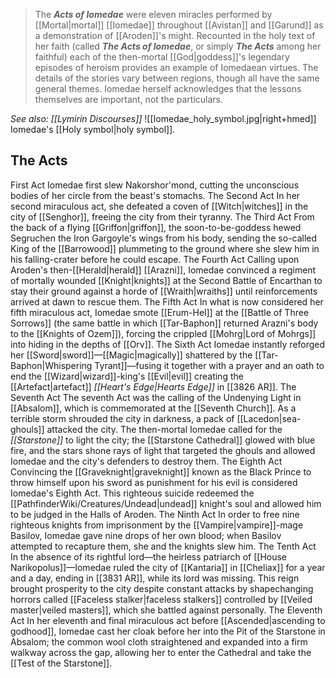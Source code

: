 > The ***Acts of Iomedae*** were eleven miracles performed by [[Mortal|mortal]] [[Iomedae]] throughout [[Avistan]] and [[Garund]] as a demonstration of [[Aroden]]'s might. Recounted in the holy text of her faith (called ***The Acts of Iomedae***, or simply ***The Acts*** among her faithful) each of the then-mortal [[God|goddess]]'s legendary episodes of heroism provides an example of Iomedaean virtues. The details of the stories vary between regions, though all have the same general themes. Iomedae herself acknowledges that the lessons themselves are important, not the particulars.

*See also: [[Lymirin Discourses]]*
![[Iomedae_holy_symbol.jpg|right+hmed]] 
 Iomedae's [[Holy symbol|holy symbol]].

## The Acts

First Act
Iomedae first slew Nakorshor'mond, cutting the unconscious bodies of her circle from the beast's stomachs.
The Second Act
In her second miraculous act, she defeated a coven of [[Witch|witches]] in the city of [[Senghor]], freeing the city from their tyranny.
The Third Act
From the back of a flying [[Griffon|griffon]], the soon-to-be-goddess hewed Segruchen the Iron Gargoyle's wings from his body, sending the so-called King of the [[Barrowood]] plummeting to the ground where she slew him in his falling-crater before he could escape.
The Fourth Act
Calling upon Aroden's then-[[Herald|herald]] [[Arazni]], Iomedae convinced a regiment of mortally wounded [[Knight|knights]] at the Second Battle of Encarthan to stay their ground against a horde of [[Wraith|wraiths]] until reinforcements arrived at dawn to rescue them.
The Fifth Act
In what is now considered her fifth miraculous act, Iomedae smote [[Erum-Hel]] at the [[Battle of Three Sorrows]] (the same battle in which [[Tar-Baphon]] returned Arazni's body to the [[Knights of Ozem]]), forcing the crippled [[Mohrg|Lord of Mohrgs]] into hiding in the depths of [[Orv]].
The Sixth Act
Iomedae instantly reforged her [[Sword|sword]]—[[Magic|magically]] shattered by the [[Tar-Baphon|Whispering Tyrant]]—fusing it together with a prayer and an oath to end the [[Wizard|wizard]]-king's [[Evil|evil]] creating the [[Artefact|artefact]] *[[Heart's Edge|Hearts Edge]]* in [[3826 AR]].
The Seventh Act
The seventh Act was the calling of the Undenying Light in [[Absalom]], which is commemorated at the [[Seventh Church]]. As a terrible storm shrouded the city in darkness, a pack of [[Lacedon|sea-ghouls]] attacked the city. The then-mortal Iomedae called for the *[[Starstone]]* to light the city; the [[Starstone Cathedral]] glowed with blue fire, and the stars shone rays of light that targeted the ghouls and allowed Iomedae and the city's defenders to destroy them.
The Eighth Act
Convincing the [[Graveknight|graveknight]] known as the Black Prince to throw himself upon his sword as punishment for his evil is considered Iomedae's Eighth Act. This righteous suicide redeemed the [[PathfinderWiki/Creatures/Undead|undead]] knight's soul and allowed him to be judged in the Halls of Aroden.
The Ninth Act
In order to free nine righteous knights from imprisonment by the [[Vampire|vampire]]-mage Basilov, Iomedae gave nine drops of her own blood; when Basilov attempted to recapture them, she and the knights slew him.
The Tenth Act
In the absence of its rightful lord—the heirless patriarch of [[House Narikopolus]]—Iomedae ruled the city of [[Kantaria]] in [[Cheliax]] for a year and a day, ending in [[3831 AR]], while its lord was missing. This reign brought prosperity to the city despite constant attacks by shapechanging horrors called [[Faceless stalker|faceless stalkers]] controlled by [[Veiled master|veiled masters]], which she battled against personally.
The Eleventh Act
In her eleventh and final miraculous act before [[Ascended|ascending to godhood]], Iomedae cast her cloak before her into the Pit of the Starstone in Absalom; the common wool cloth straightened and expanded into a firm walkway across the gap, allowing her to enter the Cathedral and take the [[Test of the Starstone]].






